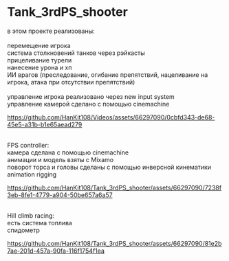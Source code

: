 # Tank_3rdPS_shooter
в этом проекте реализованы:<br>
  <br>перемещение игрока
  <br>система столкновений танков через рэйкасты
  <br>прицеливание турели
  <br>нанесение урона и хп
  <br>ИИ врагов (преследование, огибание препятствий, нацеливание на игрока, атака при отсутствии препятствий)
<br>
<br>управление игрока реализовано через new input system
<br>управление камерой сделано с помощью cinemachine


https://github.com/HanKit108/Videos/assets/66297090/0cbfd343-de68-45e5-a31b-b1e65aead279

<br>FPS controller:
<br>камера сделана с помощью cinemachine
<br>анимации и модель взяты с Mixamo
<br>поворот торса и головы сделаны с помощью инверсной кинематики animation rigging

https://github.com/HanKit108/Tank_3rdPS_shooter/assets/66297090/7238f3eb-8fe1-4779-a904-50be657a6a57


<br>Hill climb racing:
<br>есть система топлива
<br>спидометр

https://github.com/HanKit108/Tank_3rdPS_shooter/assets/66297090/81e2b7ae-201d-457a-90fa-116f1754f1ea
